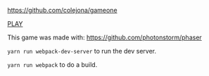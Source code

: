 https://github.com/colejona/gameone

[PLAY](http://www.google.com)

This game was made with: https://github.com/photonstorm/phaser

`yarn run webpack-dev-server` to run the dev server.

`yarn run webpack` to do a build.